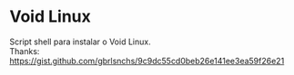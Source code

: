 # Void Linux
Script shell para instalar o Void Linux. </br>
Thanks: https://gist.github.com/gbrlsnchs/9c9dc55cd0beb26e141ee3ea59f26e21
